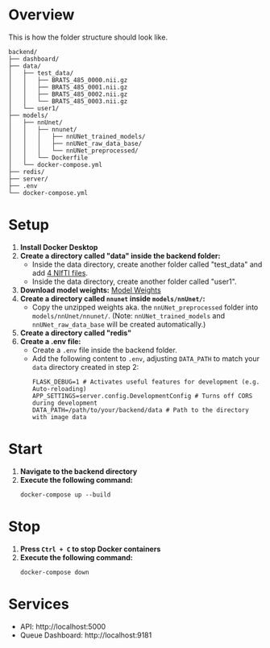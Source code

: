 # Overview
This is how the folder structure should look like.
```
backend/
├── dashboard/
├── data/
│   ├── test_data/
│   │   ├── BRATS_485_0000.nii.gz
│   │   ├── BRATS_485_0001.nii.gz
│   │   ├── BRATS_485_0002.nii.gz
│   │   └── BRATS_485_0003.nii.gz
│   └── user1/
├── models/
│   ├── nnUnet/
│   │   ├── nnunet/
│   │   │   ├── nnUNet_trained_models/
│   │   │   ├── nnUNet_raw_data_base/
│   │   │   └── nnUNet_preprocessed/
│   │   └── Dockerfile
│   └── docker-compose.yml
├── redis/
├── server/
├── .env
└── docker-compose.yml 
```


# Setup

1. **Install Docker Desktop**
2. **Create a directory called "data" inside the backend folder:**
    - Inside the data directory, create another folder called "test_data" and add [4 NIfTI files](https://drive.google.com/drive/folders/1i0cO-fjB45EjqiNFzurReetvMNilN7fc?usp=sharing).
    - Inside the data directory, create another folder called "user1".
3. **Download model weights:** [Model Weights](https://drive.google.com/file/d/19E8xXUEtcx-O4Z6GIdoxK6OVXoTSMl-R/view)
4. **Create a directory called `nnunet` inside `models/nnUnet/`:**
   - Copy the unzipped weights aka. the `nnUNet_preprocessed` folder into `models/nnUnet/nnunet/`. (Note: `nnUNet_trained_models` and `nnUNet_raw_data_base` will be created automatically.)
5. **Create a directory called "redis"** 
6. **Create a .env file:** 
   - Create a `.env` file inside the backend folder.
   - Add the following content to `.env`, adjusting `DATA_PATH` to match your `data` directory created in step 2:
     ```
     FLASK_DEBUG=1 # Activates useful features for development (e.g. Auto-reloading)
     APP_SETTINGS=server.config.DevelopmentConfig # Turns off CORS during development
     DATA_PATH=/path/to/your/backend/data # Path to the directory with image data
     ``` 

# Start
1. **Navigate to the backend directory**
2. **Execute the following command:**
    ```
    docker-compose up --build
    ```

# Stop
1. **Press `Ctrl + C` to stop Docker containers**
2. **Execute the following command:**
    ```
    docker-compose down
    ```

# Services
- API: http://localhost:5000
- Queue Dashboard: http://localhost:9181